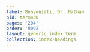 ```yaml
---
label: Benvenisti, Dr. Nathan
pid: term430
pages: '204'
order: '0092'
layout: generic_index_term
collection: index-headings
---
```

